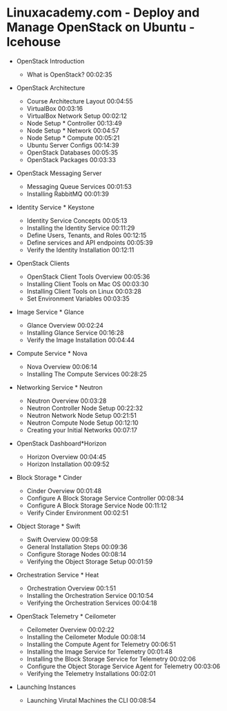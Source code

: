 # Linuxacademy.com - Deploy and Manage OpenStack on Ubuntu - Icehouse

* OpenStack Introduction
  * What is OpenStack?  00:02:35

* OpenStack Architecture
  * Course Architecture Layout  00:04:55
  * VirtualBox  00:03:16
  * VirtualBox Network Setup  00:02:12
  * Node Setup * Controller  00:13:49
  * Node Setup * Network  00:04:57
  * Node Setup * Compute  00:05:21
  * Ubuntu Server Configs  00:14:39
  * OpenStack Databases  00:05:35
  * OpenStack Packages  00:03:33

* OpenStack Messaging Server
  * Messaging Queue Services 00:01:53
  * Installing RabbitMQ  00:01:39

* Identity Service * Keystone
  * Identity Service Concepts  00:05:13
  * Installing the Identity Service  00:11:29
  * Define Users, Tenants, and Roles  00:12:15
  * Define services and API endpoints  00:05:39
  * Verify the Identity Installation  00:12:11
  
* OpenStack Clients
  * OpenStack Client Tools Overview  00:05:36
  * Installing Client Tools on Mac OS  00:03:30
  * Installing Client Tools on Linux  00:03:28
  * Set Environment Variables  00:03:35

* Image Service * Glance
  * Glance Overview  00:02:24
  * Installing Glance Service  00:16:28
  * Verify the Image Installation  00:04:44
  
* Compute Service * Nova
  * Nova Overview  00:06:14
  * Installing The Compute Services  00:28:25

* Networking Service * Neutron
  * Neutron Overview  00:03:28
  * Neutron Controller Node Setup  00:22:32
  * Neutron Network Node Setup  00:21:51
  * Neutron Compute Node Setup  00:12:10
  * Creating your Initial Networks  00:07:17
  
* OpenStack Dashboard*Horizon
  * Horizon Overview 00:04:45
  * Horizon Installation  00:09:52
  
* Block Storage * Cinder
  * Cinder Overview 00:01:48
  * Configure A Block Storage Service Controller 00:08:34
  * Configure A Block Storage Service Node  00:11:12
  * Verify Cinder Environment  00:02:51
  
* Object Storage * Swift
  * Swift Overview  00:09:58
  * General Installation Steps  00:09:36
  * Configure Storage Nodes  00:08:14
  * Verifying the Object Storage Setup  00:01:59
  
* Orchestration Service * Heat
  * Orchestration Overview  00:1:51
  * Installing the Orchestration Service 00:10:54
  * Verifying the Orchestration Services 00:04:18
  
* OpenStack Telemetry * Ceilometer
  * Ceilometer Overview  00:02:22
  * Installing the Ceilometer Module  00:08:14
  * Installing the Compute Agent for Telemetry  00:06:51
  * Installing the Image Service for Telemetry 00:01:48
  * Installing the Block Storage Service for Telemetry  00:02:06
  * Configure the Object Storage Service Agent for Telemetry  00:03:06
  * Verifying the Telemetry Installations  00:02:01
  
* Launching Instances
  * Launching Virutal Machines the CLI  00:08:54
